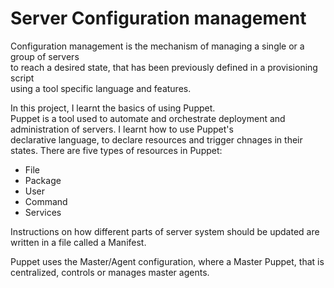 # Server Configuration management 

Configuration management is the mechanism of managing a single or a group of servers\
to reach a desired state, that has been previously defined in a provisioning script \
using a tool specific language and features.

In this project, I learnt the basics of using Puppet.\
Puppet is a tool used to automate and orchestrate deployment and \
administration of servers. I learnt how to use Puppet's \
declarative language, to declare resources and trigger chnages in their states.
There are five types of resources in Puppet:

* File
* Package
* User
* Command
* Services

Instructions on how different parts of server system should be updated are \
written in a file called a Manifest. 

Puppet uses the Master/Agent configuration, where a Master Puppet, that is \
centralized, controls or manages master agents. 
